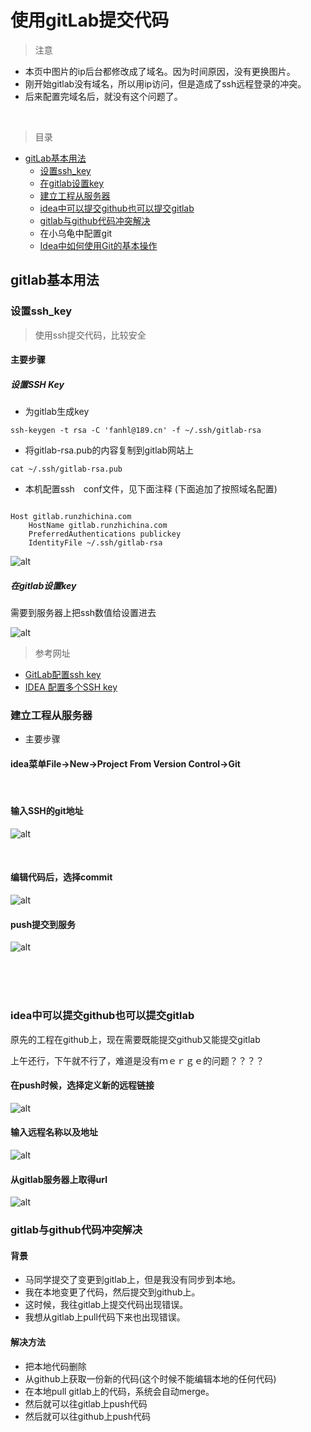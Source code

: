 # 使用gitLab提交代码


> 注意

* 本页中图片的ip后台都修改成了域名。因为时间原因，没有更换图片。
* 刚开始gitlab没有域名，所以用ip访问，但是造成了ssh远程登录的冲突。
* 后来配置完域名后，就没有这个问题了。

<br>

> 目录


* [gitLab基本用法](#gitlab基本用法)
    * [设置ssh_key](#设置ssh_key)
    * [在gitlab设置key](#在gitlab设置key)
    * [建立工程从服务器](#建立工程从服务器)
    * [idea中可以提交github也可以提交gitlab](#idea中可以提交github也可以提交gitlab)
    * [gitlab与github代码冲突解决](#gitlab与github代码冲突解决)
    * 在小乌龟中配置git
    * [Idea中如何使用Git的基本操作](https://blog.csdn.net/shujiekeji/article/details/73896355)
    


    
    
    
## gitlab基本用法


### 设置ssh_key

> 使用ssh提交代码，比较安全

#### 主要步骤

##### 设置SSH Key

* 为gitlab生成key
    
```youtrack
ssh-keygen -t rsa -C 'fanhl@189.cn' -f ~/.ssh/gitlab-rsa
```     
    
* 将gitlab-rsa.pub的内容复制到gitlab网站上
    
```youtrack
cat ~/.ssh/gitlab-rsa.pub
```

* 本机配置ssh　conf文件，见下面注释 (下面追加了按照域名配置)
    
```properties

Host gitlab.runzhichina.com
    HostName gitlab.runzhichina.com
    PreferredAuthentications publickey
    IdentityFile ~/.ssh/gitlab-rsa

``` 
   

![alt](imgs/gitlab_createkey_1.png)
        

##### 在gitlab设置key


需要到服务器上把ssh数值给设置进去

![alt](imgs/gitlab_server_seting_1.png)



> 参考网址

* [GitLab配置ssh key](https://www.cnblogs.com/hafiz/p/8146324.html)
* [IDEA 配置多个SSH key](https://blog.csdn.net/xiaolyuh123/article/details/78352614)


### 建立工程从服务器

* 主要步骤

#### idea菜单File->New->Project From Version Control->Git

<br>

#### 输入SSH的git地址

![alt](imgs/idea_git_new_project_1.png)

<br>

#### 编辑代码后，选择commit

![alt](imgs/idea_git_new_project_2.png)


#### push提交到服务

![alt](imgs/idea_git_new_project_3.png)

<br><br><br>

### idea中可以提交github也可以提交gitlab

原先的工程在github上，现在需要既能提交github又能提交gitlab

上午还行，下午就不行了，难道是没有ｍｅｒｇｅ的问题？？？？

#### 在push时候，选择定义新的远程链接

![alt](imgs/gitlab_idea_1.png)


#### 输入远程名称以及地址

![alt](imgs/gitlab_idea_1_name.png)

#### 从gitlab服务器上取得url

![alt](imgs/gitlab_idea_2_url.png)


### gitlab与github代码冲突解决

#### 背景

* 马同学提交了变更到gitlab上，但是我没有同步到本地。
* 我在本地变更了代码，然后提交到github上。
* 这时候，我往gitlab上提交代码出现错误。
* 我想从gitlab上pull代码下来也出现错误。

#### 解决方法

* 把本地代码删除
* 从github上获取一份新的代码(这个时候不能编辑本地的任何代码)
* 在本地pull gitlab上的代码，系统会自动merge。
* 然后就可以往gitlab上push代码
* 然后就可以往github上push代码


